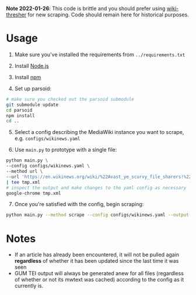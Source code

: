 **Note 2022-01-26**: This code is brittle and you should prefer using [wiki-thresher](https://github.com/lgessler/wiki-thresher) for new scraping.
Code should remain here for historical purposes.

# Usage
1. Make sure you've installed the requirements from `../requirements.txt`

2. Install [Node.js](https://nodejs.org/en/)

3. Install [npm](https://docs.npmjs.com/cli/install)

4. Set up parsoid:

```sh
# make sure you checked out the parsoid submodule
git submodule update
cd parsoid
npm install
cd ..
```

5. Select a config describing the MediaWiki instance you want to scrape, e.g. `configs/wikinews.yaml`

6. Use `main.py` to prototype with a single file:

```sh
python main.py \
--config configs/wikinews.yaml \
--method url \
--url 'https://en.wikinews.org/wiki/%22Avast_ye_scurvy_file_sharers!%22:_Interview_with_Swedish_Pirate_Party_leader_Rickard_Falkvinge' \
| tee tmp.xml
# inspect the output and make changes to the yaml config as necessary
google-chrome tmp.xml
```

7. Once you're satisfied with the config, begin scraping:

```sh
python main.py --method scrape --config configs/wikinews.yaml --output-dir output/wikinews
```

# Notes
- If an article has already been encountered, it will not be pulled again **regardless** of whether it has been updated since the last time it was seen
- GUM TEI output will always be generated anew for all files (regardless of whether or not its mwtext was cached) according to the config as it currently is.
